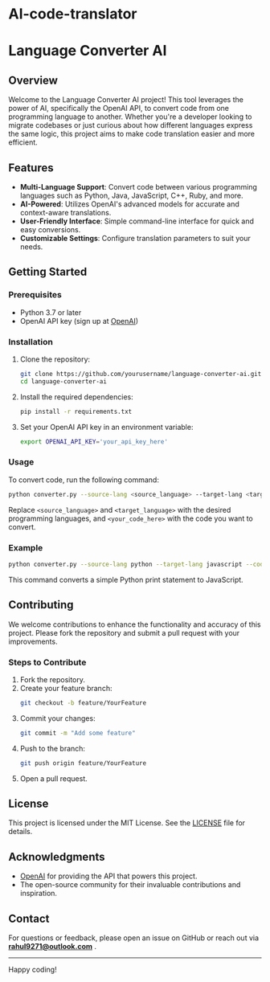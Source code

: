 # AI-code-translator
# Language Converter AI

## Overview

Welcome to the Language Converter AI project! This tool leverages the power of AI, specifically the OpenAI API, to convert code from one programming language to another. Whether you're a developer looking to migrate codebases or just curious about how different languages express the same logic, this project aims to make code translation easier and more efficient.

## Features

- **Multi-Language Support**: Convert code between various programming languages such as Python, Java, JavaScript, C++, Ruby, and more.
- **AI-Powered**: Utilizes OpenAI's advanced models for accurate and context-aware translations.
- **User-Friendly Interface**: Simple command-line interface for quick and easy conversions.
- **Customizable Settings**: Configure translation parameters to suit your needs.

## Getting Started

### Prerequisites

- Python 3.7 or later
- OpenAI API key (sign up at [OpenAI](https://openai.com))

### Installation

1. Clone the repository:
   ```bash
   git clone https://github.com/yourusername/language-converter-ai.git
   cd language-converter-ai
   ```

2. Install the required dependencies:
   ```bash
   pip install -r requirements.txt
   ```

3. Set your OpenAI API key in an environment variable:
   ```bash
   export OPENAI_API_KEY='your_api_key_here'
   ```

### Usage

To convert code, run the following command:

```bash
python converter.py --source-lang <source_language> --target-lang <target_language> --code "<your_code_here>"
```

Replace `<source_language>` and `<target_language>` with the desired programming languages, and `<your_code_here>` with the code you want to convert.

### Example

```bash
python converter.py --source-lang python --target-lang javascript --code "print('Hello, World!')"
```

This command converts a simple Python print statement to JavaScript.

## Contributing

We welcome contributions to enhance the functionality and accuracy of this project. Please fork the repository and submit a pull request with your improvements. 

### Steps to Contribute

1. Fork the repository.
2. Create your feature branch:
   ```bash
   git checkout -b feature/YourFeature
   ```
3. Commit your changes:
   ```bash
   git commit -m "Add some feature"
   ```
4. Push to the branch:
   ```bash
   git push origin feature/YourFeature
   ```
5. Open a pull request.

## License

This project is licensed under the MIT License. See the [LICENSE](LICENSE) file for details.

## Acknowledgments

- [OpenAI](https://openai.com) for providing the API that powers this project.
- The open-source community for their invaluable contributions and inspiration.

## Contact

For questions or feedback, please open an issue on GitHub or reach out via **rahul9271@outlook.com** .

---

Happy coding!
